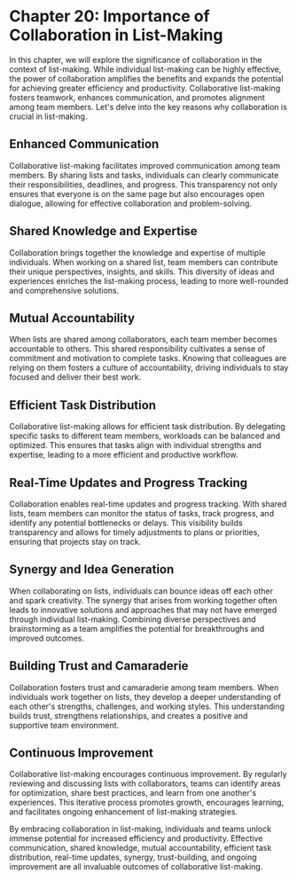 Chapter 20: Importance of Collaboration in List-Making
======================================================

In this chapter, we will explore the significance of collaboration in the context of list-making. While individual list-making can be highly effective, the power of collaboration amplifies the benefits and expands the potential for achieving greater efficiency and productivity. Collaborative list-making fosters teamwork, enhances communication, and promotes alignment among team members. Let's delve into the key reasons why collaboration is crucial in list-making.

**Enhanced Communication**
--------------------------

Collaborative list-making facilitates improved communication among team members. By sharing lists and tasks, individuals can clearly communicate their responsibilities, deadlines, and progress. This transparency not only ensures that everyone is on the same page but also encourages open dialogue, allowing for effective collaboration and problem-solving.

**Shared Knowledge and Expertise**
----------------------------------

Collaboration brings together the knowledge and expertise of multiple individuals. When working on a shared list, team members can contribute their unique perspectives, insights, and skills. This diversity of ideas and experiences enriches the list-making process, leading to more well-rounded and comprehensive solutions.

**Mutual Accountability**
-------------------------

When lists are shared among collaborators, each team member becomes accountable to others. This shared responsibility cultivates a sense of commitment and motivation to complete tasks. Knowing that colleagues are relying on them fosters a culture of accountability, driving individuals to stay focused and deliver their best work.

**Efficient Task Distribution**
-------------------------------

Collaborative list-making allows for efficient task distribution. By delegating specific tasks to different team members, workloads can be balanced and optimized. This ensures that tasks align with individual strengths and expertise, leading to a more efficient and productive workflow.

**Real-Time Updates and Progress Tracking**
-------------------------------------------

Collaboration enables real-time updates and progress tracking. With shared lists, team members can monitor the status of tasks, track progress, and identify any potential bottlenecks or delays. This visibility builds transparency and allows for timely adjustments to plans or priorities, ensuring that projects stay on track.

**Synergy and Idea Generation**
-------------------------------

When collaborating on lists, individuals can bounce ideas off each other and spark creativity. The synergy that arises from working together often leads to innovative solutions and approaches that may not have emerged through individual list-making. Combining diverse perspectives and brainstorming as a team amplifies the potential for breakthroughs and improved outcomes.

**Building Trust and Camaraderie**
----------------------------------

Collaboration fosters trust and camaraderie among team members. When individuals work together on lists, they develop a deeper understanding of each other's strengths, challenges, and working styles. This understanding builds trust, strengthens relationships, and creates a positive and supportive team environment.

**Continuous Improvement**
--------------------------

Collaborative list-making encourages continuous improvement. By regularly reviewing and discussing lists with collaborators, teams can identify areas for optimization, share best practices, and learn from one another's experiences. This iterative process promotes growth, encourages learning, and facilitates ongoing enhancement of list-making strategies.

By embracing collaboration in list-making, individuals and teams unlock immense potential for increased efficiency and productivity. Effective communication, shared knowledge, mutual accountability, efficient task distribution, real-time updates, synergy, trust-building, and ongoing improvement are all invaluable outcomes of collaborative list-making.
